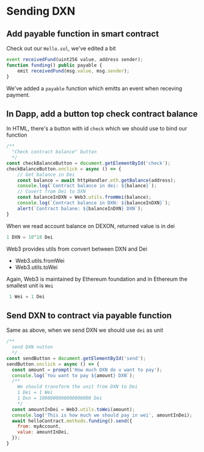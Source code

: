 # Sending DXN


## Add payable function in smart contract

Check out our `Hello.sol`, we've edited a bit
```js
event receivedFund(uint256 value, address sender);
function funding() public payable {
    emit receivedFund(msg.value, msg.sender);
}
```

We've added a `payable` function which emitts an event when receving payment.

## In Dapp, add a button top check contract balance

In HTML, there's a button with id `check` which we should use to bind our function
```js
/**
  "Check contract balance" button
  */
const checkBalanceButton = document.getElementById('check');
checkBalanceButton.onclick = async () => {
    // Get balance in Dei
    const balance = await httpHandler.eth.getBalance(address);
    console.log(`Contract balance in dei: ${balance}`);
    // Covert from Dei to DXN
    const balanceInDXN = Web3.utils.fromWei(balance);
    console.log(`Contract balance in DXN: ${balanceInDXN}`);
    alert(`Contract balane: ${balanceInDXN} DXN`);
}
```

When we read account balance on DEXON, returned value is in dei
```js
1 DXN = 10^18 Dei
```

Web3 provides utils from convert between DXN and Dei
- Web3.utils.fromWei
- Web3.utils.toWei

Again, Web3 is maintained by Ethereum foundation and in Ethereum the smallest unit is `Wei`
```js
 1 Wei = 1 Dei
```

## Send DXN to contract via payable function

Same as above, when we send DXN we should use `dei` as unit

```js
/**
  send DXN nutton
  */
const sendButton = document.getElementById('send');
sendButton.onclick = async () => {
  const amount = prompt('How much DXN do u want to pay');
  console.log(`You want to pay ${amount} DXN`);
  /**
    We should transform the unit from DXN to Dei
    1 Dei = 1 Wei 
    1 Dxn = 1000000000000000000 Dei
    */
  const amountInDei = Web3.utils.toWei(amount);
  console.log('This is how much we should pay in wei', amountInDei);
  await helloContract.methods.funding().send({
    from: myAccount,
    value: amountInDei,
  });
}
```
